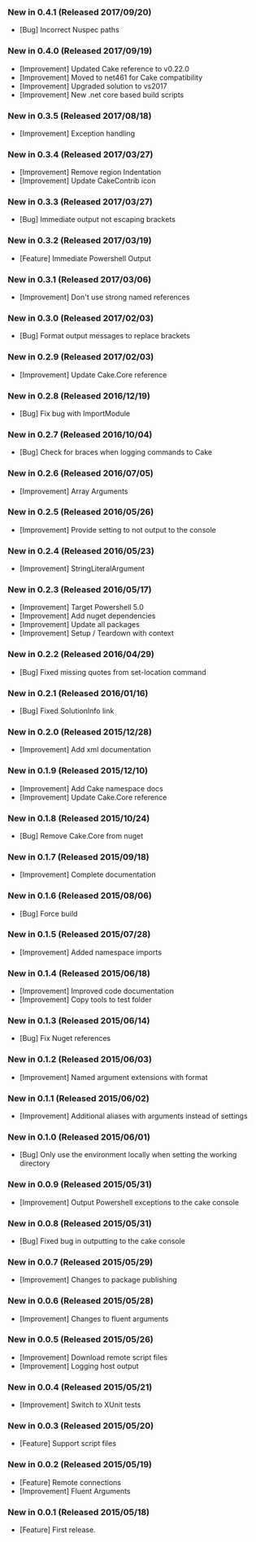 ### New in 0.4.1 (Released 2017/09/20)
* [Bug] Incorrect Nuspec paths

### New in 0.4.0 (Released 2017/09/19)
* [Improvement] Updated Cake reference to v0.22.0
* [Improvement] Moved to net461 for Cake compatibility
* [Improvement] Upgraded solution to vs2017
* [Improvement] New .net core based build scripts

### New in 0.3.5 (Released 2017/08/18)
* [Improvement] Exception handling

### New in 0.3.4 (Released 2017/03/27)
* [Improvement] Remove region Indentation
* [Improvement] Update CakeContrib icon

### New in 0.3.3 (Released 2017/03/27)
* [Bug] Immediate output not escaping brackets

### New in 0.3.2 (Released 2017/03/19)
* [Feature] Immediate Powershell Output

### New in 0.3.1 (Released 2017/03/06)
* [Improvement] Don't use strong named references

### New in 0.3.0 (Released 2017/02/03)
* [Bug] Format output messages to replace brackets

### New in 0.2.9 (Released 2017/02/03)
* [Improvement] Update Cake.Core reference

### New in 0.2.8 (Released 2016/12/19)
* [Bug] Fix bug with ImportModule

### New in 0.2.7 (Released 2016/10/04)
* [Bug] Check for braces when logging commands to Cake

### New in 0.2.6 (Released 2016/07/05)
* [Improvement] Array Arguments

### New in 0.2.5 (Released 2016/05/26)
* [Improvement] Provide setting to not output to the console

### New in 0.2.4 (Released 2016/05/23)
* [Improvement] StringLiteralArgument

### New in 0.2.3 (Released 2016/05/17)
* [Improvement] Target Powershell 5.0
* [Improvement] Add nuget dependencies
* [Improvement] Update all packages
* [Improvement] Setup / Teardown with context

### New in 0.2.2 (Released 2016/04/29)
* [Bug] Fixed missing quotes from set-location command

### New in 0.2.1 (Released 2016/01/16)
* [Bug] Fixed SolutionInfo link

### New in 0.2.0 (Released 2015/12/28)
* [Improvement] Add xml documentation

### New in 0.1.9 (Released 2015/12/10)
* [Improvement] Add Cake namespace docs
* [Improvement] Update Cake.Core reference

### New in 0.1.8 (Released 2015/10/24)
* [Bug] Remove Cake.Core from nuget

### New in 0.1.7 (Released 2015/09/18)
* [Improvement] Complete documentation

### New in 0.1.6 (Released 2015/08/06)
* [Bug] Force build

### New in 0.1.5 (Released 2015/07/28)
* [Improvement] Added namespace imports

### New in 0.1.4 (Released 2015/06/18)
* [Improvement] Improved code documentation
* [Improvement] Copy tools to test folder

### New in 0.1.3 (Released 2015/06/14)
* [Bug] Fix Nuget references

### New in 0.1.2 (Released 2015/06/03)
* [Improvement] Named argument extensions with format

### New in 0.1.1 (Released 2015/06/02)
* [Improvement] Additional aliases with arguments instead of settings

### New in 0.1.0 (Released 2015/06/01)
* [Bug] Only use the environment locally when setting the working directory

### New in 0.0.9 (Released 2015/05/31)
* [Improvement] Output Powershell exceptions to the cake console

### New in 0.0.8 (Released 2015/05/31)
* [Bug] Fixed bug in outputting to the cake console

### New in 0.0.7 (Released 2015/05/29)
* [Improvement] Changes to package publishing

### New in 0.0.6 (Released 2015/05/28)
* [Improvement] Changes to fluent arguments

### New in 0.0.5 (Released 2015/05/26)
* [Improvement] Download remote script files
* [Improvement] Logging host output

### New in 0.0.4 (Released 2015/05/21)
* [Improvement] Switch to XUnit tests

### New in 0.0.3 (Released 2015/05/20)
* [Feature] Support script files

### New in 0.0.2 (Released 2015/05/19)
* [Feature] Remote connections
* [Improvement] Fluent Arguments

### New in 0.0.1 (Released 2015/05/18)
* [Feature] First release.
